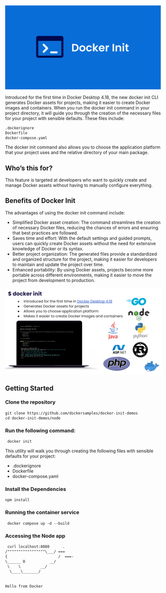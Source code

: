 
![docker init](images/dockerinit.png)

Introduced for the first time in Docker Desktop 4.18, the new docker init CLI generates Docker assets for projects, making it easier to create Docker images and containers. When you run the docker init command in your project directory, it will guide you through the creation of the necessary files for your project with sensible defaults. These files include:

```
.dockerignore
Dockerfile
docker-compose.yaml
```

The docker init command also allows you to choose the application platform that your project uses and the relative directory of your main package. 

## Who’s this for?

This feature is targeted at developers who want to quickly create and manage Docker assets without having to manually configure everything. 


## Benefits of Docker Init

The advantages of using the docker init command include:

- Simplified Docker asset creation: The command streamlines the creation of necessary Docker files, reducing the chances of errors and ensuring that best practices are followed.
- Saves time and effort: With the default settings and guided prompts, users can quickly create Docker assets without the need for extensive knowledge of Docker or its syntax.
- Better project organization: The generated files provide a standardized and organized structure for the project, making it easier for developers to maintain and update the project over time.
- Enhanced portability: By using Docker assets, projects become more portable across different environments, making it easier to move the project from development to production.

![docker init intro](images/dockerinit-intro.png)


## Getting Started

### Clone the repository

```
git clone https://github.com/dockersamples/docker-init-demos
cd docker-init-demos/node
```

### Run the following command:

```bash
 docker init
```

This utility will walk you through creating the following files with sensible defaults for your project:
  - .dockerignore
  - Dockerfile
  - docker-compose.yaml


### Install the Dependencies

```
npm install
```
 
### Running the container service
 
 ```
  docker compose up -d --build
 ```
### Accessing the Node app
 
```
 curl localhost:8080      .
/"""""""""""""""""\___/ ===
{                       /  ===-
\______ O           __/
 \    \         __/
  \____\_______/


Hello from Docker
```
